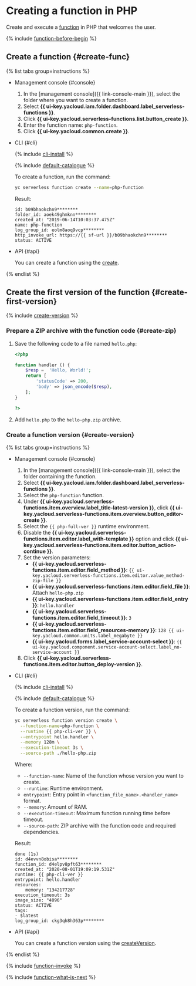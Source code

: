 # Creating a function in PHP

Create and execute a [function](../../concepts/function.md) in PHP that welcomes the user.

{% include [function-before-begin](../../../_includes/functions/function-before-begin.md) %}

## Create a function {#create-func}

{% list tabs group=instructions %}

- Management console {#console}

    1. In the [management console]({{ link-console-main }}), select the folder where you want to create a function.
    1. Select **{{ ui-key.yacloud.iam.folder.dashboard.label_serverless-functions }}**.
    1. Click **{{ ui-key.yacloud.serverless-functions.list.button_create }}**.
    1. Enter the function name: `php-function`.
    1. Click **{{ ui-key.yacloud.common.create }}**.

- CLI {#cli}

    {% include [cli-install](../../../_includes/cli-install.md) %}

    {% include [default-catalogue](../../../_includes/default-catalogue.md) %}

    To create a function, run the command:

    ```bash
    yc serverless function create --name=php-function
    ```

    Result:

    ```text
    id: b09bhaokchn9********
    folder_id: aoek49ghmknn********
    created_at: "2019-06-14T10:03:37.475Z"
    name: php-function
    log_group_id: eolm8aoq9vcp********
    http_invoke_url: https://{{ sf-url }}/b09bhaokchn9********
    status: ACTIVE
    ```

- API {#api}

    You can create a function using the [create](../../functions/api-ref/Function/create.md).


{% endlist %}

## Create the first version of the function {#create-first-version}

{% include [create-version](../../../_includes/functions/create-version.md) %}

### Prepare a ZIP archive with the function code {#create-zip}

1. Save the following code to a file named `hello.php`:
    ```php
    <?php

    function handler () {
        $resp =  'Hello, World!';
        return [
            'statusCode' => 200,
            'body' => json_encode($resp),
        ];
    }

    ?>
    ```

1. Add `hello.php` to the `hello-php.zip` archive.

### Create a function version {#create-version}

{% list tabs group=instructions %}

- Management console {#console}

    1. In the [management console]({{ link-console-main }}), select the folder containing the function.
    1. Select **{{ ui-key.yacloud.iam.folder.dashboard.label_serverless-functions }}**.
    1. Select the `php-function` function.
    1. Under **{{ ui-key.yacloud.serverless-functions.item.overview.label_title-latest-version }}**, click **{{ ui-key.yacloud.serverless-functions.item.overview.button_editor-create }}**.
    1. Select the `{{ php-full-ver }}` runtime environment.
    1. Disable the **{{ ui-key.yacloud.serverless-functions.item.editor.label_with-template }}** option and click **{{ ui-key.yacloud.serverless-functions.item.editor.button_action-continue }}**.
    1. Set the version parameters:
        * **{{ ui-key.yacloud.serverless-functions.item.editor.field_method }}**: `{{ ui-key.yacloud.serverless-functions.item.editor.value_method-zip-file }}`
        * **{{ ui-key.yacloud.serverless-functions.item.editor.field_file }}**: Attach `hello-php.zip`
        * **{{ ui-key.yacloud.serverless-functions.item.editor.field_entry }}**: `hello.handler`
        * **{{ ui-key.yacloud.serverless-functions.item.editor.field_timeout }}**: `3`
        * **{{ ui-key.yacloud.serverless-functions.item.editor.field_resources-memory }}**: `128 {{ ui-key.yacloud.common.units.label_megabyte }}`
        * **{{ ui-key.yacloud.forms.label_service-account-select }}**: `{{ ui-key.yacloud.component.service-account-select.label_no-service-account }}`
    1. Click **{{ ui-key.yacloud.serverless-functions.item.editor.button_deploy-version }}**.

- CLI {#cli}

    {% include [cli-install](../../../_includes/cli-install.md) %}

    {% include [default-catalogue](../../../_includes/default-catalogue.md) %}

    To create a function version, run the command:

    ```bash
    yc serverless function version create \
      --function-name=php-function \
      --runtime {{ php-cli-ver }} \
      --entrypoint hello.handler \
      --memory 128m \
      --execution-timeout 3s \
      --source-path ./hello-php.zip
    ```

    Where:

    * `--function-name`: Name of the function whose version you want to create.
    * `--runtime`: Runtime environment.
    * `entrypoint`: Entry point in `<function_file_name>.<handler_name>` format.
    * `--memory`: Amount of RAM.
    * `--execution-timeout`: Maximum function running time before timeout.
    * `--source-path`: ZIP archive with the function code and required dependencies.

    Result:

    ```text
    done (1s)
    id: d4evvn8obisa********
    function_id: d4elpv8pft63********
    created_at: "2020-08-01T19:09:19.531Z"
    runtime: {{ php-cli-ver }}
    entrypoint: hello.handler
    resources:
        memory: "134217728"
    execution_timeout: 3s
    image_size: "4096"
    status: ACTIVE
    tags:
    - $latest
    log_group_id: ckg3qh8h363p********
    ```

- API {#api}

    You can create a function version using the [createVersion](../../functions/api-ref/Function/createVersion.md).


{% endlist %}

{% include [function-invoke](../../../_includes/functions/function-invoke-no-param.md) %}

{% include [function-what-is-next](../../../_includes/functions/function-what-is-next.md) %}